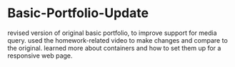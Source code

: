 # Basic-Portfolio-Update
revised version of original basic portfolio, to improve support for media query. used the homework-related video to make changes and compare to the original. learned more about containers and how to set them up for a responsive web page.
